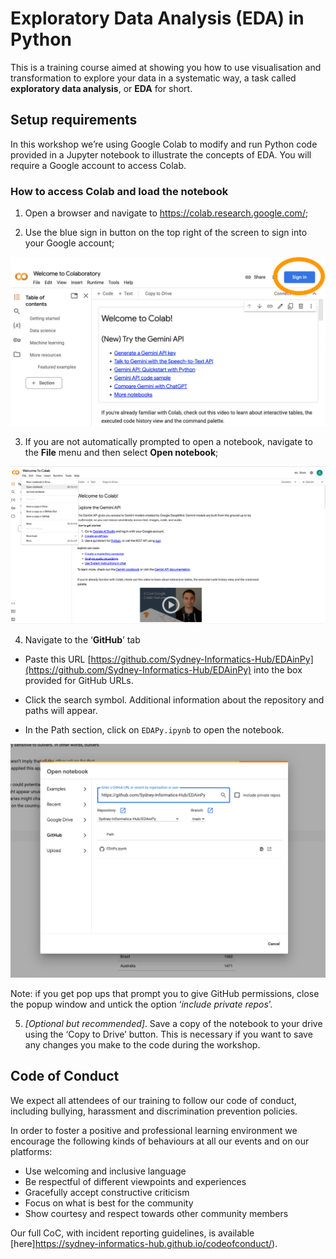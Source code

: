 # Exploratory Data Analysis (EDA) in Python 

This is a training course aimed at showing you how to use visualisation and transformation to explore your data in a systematic way, a task called **exploratory data analysis**, or **EDA** for short.


## Setup requirements

In this workshop we’re using Google Colab to modify and run Python code provided in a Jupyter notebook to illustrate the concepts of EDA. You will require a Google account to access Colab.

### How to access Colab and load the notebook

1.	Open a browser and navigate to https://colab.research.google.com/;

2.	Use the blue sign in button on the top right of the screen to sign into your Google account;

![](fig/setup1.png)

3.	If you are not automatically prompted to open a notebook, navigate to the **File** menu and then select **Open notebook**;

![](fig/setup2.png)

4.	Navigate to the ‘**GitHub**’ tab 

  - Paste this URL [https://github.com/Sydney-Informatics-Hub/EDAinPy](https://github.com/Sydney-Informatics-Hub/EDAinPy) into the box provided for GitHub URLs. 

  - Click the search symbol. Additional information about the repository and paths will appear.

  - In the Path section, click on `EDAPy.ipynb` to open the notebook.

![](fig/setup3.png)  

Note: if you get pop ups that prompt you to give GitHub permissions, close the popup window and untick the option ‘*include private repos*’.

5.	*[Optional but recommended]*. Save a copy of the notebook to your drive using the ‘Copy to Drive’ button. This is necessary if you want to save any changes you make to the code during the workshop.

## Code of Conduct

We expect all attendees of our training to follow our code of conduct, including bullying, harassment and discrimination prevention policies.

In order to foster a positive and professional learning environment we encourage the following kinds of behaviours at all our events and on our platforms:

* Use welcoming and inclusive language
* Be respectful of different viewpoints and experiences
* Gracefully accept constructive criticism
* Focus on what is best for the community
* Show courtesy and respect towards other community members

Our full CoC, with incident reporting guidelines, is available [here]https://sydney-informatics-hub.github.io/codeofconduct/).

[def]: fig/setup1.png
